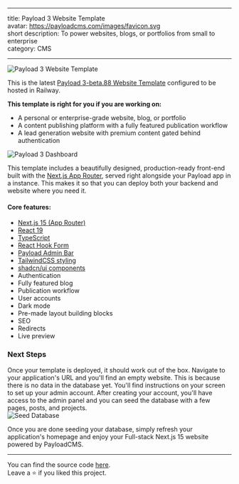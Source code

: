 ___
title: Payload 3 Website Template<br>
avatar: https://payloadcms.com/images/favicon.svg<br>
short description: To power websites, blogs, or portfolios from small to enterprise<br>
category: CMS
___

![Payload 3 Website Template](https://res.cloudinary.com/mohmdev-cloud/image/upload/v1724247728/payload_hero_ssoo3j.png)

This is the latest [Payload 3-beta.88 Website Template](https://github.com/payloadcms/payload/releases/tag/v3.0.0-beta.88) configured to be hosted in Railway.

**This template is right for you if you are working on:**

- A personal or enterprise-grade website, blog, or portfolio
- A content publishing platform with a fully featured publication workflow
- A lead generation website with premium content gated behind authentication

![Payload 3 Dashboard](https://res.cloudinary.com/mohmdev-cloud/image/upload/v1724247259/payload_dashboard_shb3r8.png)


This template includes a beautifully designed, production-ready front-end built with the [Next.js App Router](https://nextjs.org), served right alongside your Payload app in a instance. This makes it so that you can deploy both your backend and website where you need it.

#### Core features:

- [Next.js 15 (App Router)](https://nextjs.org)
- [React 19](https://19.react.dev)
- [TypeScript](https://www.typescriptlang.org)
- [React Hook Form](https://react-hook-form.com)
- [Payload Admin Bar](https://github.com/payloadcms/payload-admin-bar)
- [TailwindCSS styling](https://tailwindcss.com/)
- [shadcn/ui components](https://ui.shadcn.com/)
- Authentication
- Fully featured blog
- Publication workflow
- User accounts
- Dark mode
- Pre-made layout building blocks
- SEO
- Redirects
- Live preview

### Next Steps
Once your template is deployed, it should work out of the box. Navigate to your application's URL and you'll find an empty website. This is because there is no data in the database yet.
You'll find instructions on your screen to set up your admin account. After creating your account, you'll have access to the admin panel and you can seed the database with a few pages, posts, and projects.<br>
![Seed Database](https://res.cloudinary.com/mohmdev-cloud/image/upload/v1724246355/seed_xkaadv.png)


Once you are done seeding your database, simply refresh your application's homepage and enjoy your Full-stack Next.js 15 website powered by PayloadCMS.


---

You can find the source code [here](https://github.com/MohmDev/payloadcms-website-beta.88). <br>
Leave a ⭐ if you liked this project.